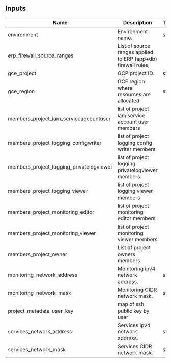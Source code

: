## Inputs

| Name | Description | Type | Default | Required |
|------|-------------|:----:|:-----:|:-----:|
| environment | Environment name. | string | n/a | yes |
| erp\_firewall\_source\_ranges | List of source ranges applied to ERP \(app+db\) firewall rules, | list | `<list>` | no |
| gce\_project | GCP project ID. | string | n/a | yes |
| gce\_region | GCE region where resources are allocated. | string | n/a | yes |
| members\_project\_iam\_serviceaccountuser | list of project iam service account user members | list | `<list>` | no |
| members\_project\_logging\_configwriter | list of project logging config writer members | list | `<list>` | no |
| members\_project\_logging\_privatelogviewer | list of project logging privatelogviewer members | list | `<list>` | no |
| members\_project\_logging\_viewer | list of project logging viewer members | list | `<list>` | no |
| members\_project\_monitoring\_editor | list of project monitoring editor members | list | `<list>` | no |
| members\_project\_monitoring\_viewer | list of project monitoring viewer members | list | `<list>` | no |
| members\_project\_owner | List of project owners members | list | `<list>` | no |
| monitoring\_network\_address | Monitoring ipv4 network address. | string | `"192.168.2.0"` | no |
| monitoring\_network\_mask | Monitoring CIDR network mask. | string | `"24"` | no |
| project\_metadata\_user\_key | map of ssh public key by user | list | `<list>` | no |
| services\_network\_address | Services ipv4 network address. | string | `"192.168.1.0"` | no |
| services\_network\_mask | Services CIDR network mask. | string | `"24"` | no |

